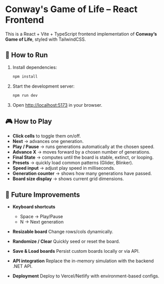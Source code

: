 # Conway's Game of Life – React Frontend

This is a React + Vite + TypeScript frontend implementation of **Conway’s Game of Life**, styled with TailwindCSS.

## 🚀 How to Run

1. Install dependencies:
   ```bash
   npm install
   ```

2. Start the development server:
   ```bash
   npm run dev
   ```

3. Open [http://localhost:5173](http://localhost:5173) in your browser.

## 🎮 How to Play

- **Click cells** to toggle them on/off.
- **Next** → advances one generation.
- **Play / Pause** → runs generations automatically at the chosen speed.
- **Advance X** → moves forward by a chosen number of generations.
- **Final State** → computes until the board is stable, extinct, or looping.
- **Presets** → quickly load common patterns (Glider, Blinker).
- **Speed input** → adjust play speed in milliseconds.
- **Generation counter** → shows how many generations have passed.
- **Board size display** → shows current grid dimensions.

## 🌱 Future Improvements

- **Keyboard shortcuts**
  - Space → Play/Pause
  - N → Next generation

- **Resizable board**
  Change rows/cols dynamically.

- **Randomize / Clear**
  Quickly seed or reset the board.

- **Save & Load boards**
  Persist custom boards locally or via API.

- **API integration**
  Replace the in-memory simulation with the backend .NET API.

- **Deployment**
  Deploy to Vercel/Netlify with environment-based configs.
